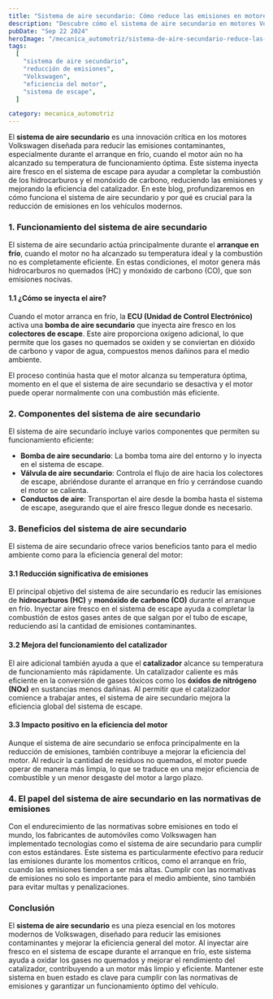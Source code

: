 ```yaml
---
title: "Sistema de aire secundario: Cómo reduce las emisiones en motores Volkswagen y mejora la eficiencia"
description: "Descubre cómo el sistema de aire secundario en motores Volkswagen trabaja para reducir las emisiones contaminantes, especialmente durante el arranque en frío, y mejora la eficiencia del motor."
pubDate: "Sep 22 2024"
heroImage: "/mecanica_automotriz/sistema-de-aire-secundario-reduce-las-emisiones-motores-volkswagen.png"
tags:
  [
    "sistema de aire secundario",
    "reducción de emisiones",
    "Volkswagen",
    "eficiencia del motor",
    "sistema de escape",
  ]

category: mecanica_automotriz
---
```


El **sistema de aire secundario** es una innovación crítica en los motores Volkswagen diseñada para reducir las emisiones contaminantes, especialmente durante el arranque en frío, cuando el motor aún no ha alcanzado su temperatura de funcionamiento óptima. Este sistema inyecta aire fresco en el sistema de escape para ayudar a completar la combustión de los hidrocarburos y el monóxido de carbono, reduciendo las emisiones y mejorando la eficiencia del catalizador. En este blog, profundizaremos en cómo funciona el sistema de aire secundario y por qué es crucial para la reducción de emisiones en los vehículos modernos.

### 1. Funcionamiento del sistema de aire secundario

El sistema de aire secundario actúa principalmente durante el **arranque en frío**, cuando el motor no ha alcanzado su temperatura ideal y la combustión no es completamente eficiente. En estas condiciones, el motor genera más hidrocarburos no quemados (HC) y monóxido de carbono (CO), que son emisiones nocivas.

#### 1.1 ¿Cómo se inyecta el aire?

Cuando el motor arranca en frío, la **ECU (Unidad de Control Electrónico)** activa una **bomba de aire secundario** que inyecta aire fresco en los **colectores de escape**. Este aire proporciona oxígeno adicional, lo que permite que los gases no quemados se oxiden y se conviertan en dióxido de carbono y vapor de agua, compuestos menos dañinos para el medio ambiente.

El proceso continúa hasta que el motor alcanza su temperatura óptima, momento en el que el sistema de aire secundario se desactiva y el motor puede operar normalmente con una combustión más eficiente.

### 2. Componentes del sistema de aire secundario

El sistema de aire secundario incluye varios componentes que permiten su funcionamiento eficiente:

- **Bomba de aire secundario**: La bomba toma aire del entorno y lo inyecta en el sistema de escape.
- **Válvula de aire secundario**: Controla el flujo de aire hacia los colectores de escape, abriéndose durante el arranque en frío y cerrándose cuando el motor se calienta.
- **Conductos de aire**: Transportan el aire desde la bomba hasta el sistema de escape, asegurando que el aire fresco llegue donde es necesario.

### 3. Beneficios del sistema de aire secundario

El sistema de aire secundario ofrece varios beneficios tanto para el medio ambiente como para la eficiencia general del motor:

#### 3.1 Reducción significativa de emisiones

El principal objetivo del sistema de aire secundario es reducir las emisiones de **hidrocarburos (HC)** y **monóxido de carbono (CO)** durante el arranque en frío. Inyectar aire fresco en el sistema de escape ayuda a completar la combustión de estos gases antes de que salgan por el tubo de escape, reduciendo así la cantidad de emisiones contaminantes.

#### 3.2 Mejora del funcionamiento del catalizador

El aire adicional también ayuda a que el **catalizador** alcance su temperatura de funcionamiento más rápidamente. Un catalizador caliente es más eficiente en la conversión de gases tóxicos como los **óxidos de nitrógeno (NOx)** en sustancias menos dañinas. Al permitir que el catalizador comience a trabajar antes, el sistema de aire secundario mejora la eficiencia global del sistema de escape.

#### 3.3 Impacto positivo en la eficiencia del motor

Aunque el sistema de aire secundario se enfoca principalmente en la reducción de emisiones, también contribuye a mejorar la eficiencia del motor. Al reducir la cantidad de residuos no quemados, el motor puede operar de manera más limpia, lo que se traduce en una mejor eficiencia de combustible y un menor desgaste del motor a largo plazo.

### 4. El papel del sistema de aire secundario en las normativas de emisiones

Con el endurecimiento de las normativas sobre emisiones en todo el mundo, los fabricantes de automóviles como Volkswagen han implementado tecnologías como el sistema de aire secundario para cumplir con estos estándares. Este sistema es particularmente efectivo para reducir las emisiones durante los momentos críticos, como el arranque en frío, cuando las emisiones tienden a ser más altas. Cumplir con las normativas de emisiones no solo es importante para el medio ambiente, sino también para evitar multas y penalizaciones.

### Conclusión

El **sistema de aire secundario** es una pieza esencial en los motores modernos de Volkswagen, diseñado para reducir las emisiones contaminantes y mejorar la eficiencia general del motor. Al inyectar aire fresco en el sistema de escape durante el arranque en frío, este sistema ayuda a oxidar los gases no quemados y mejorar el rendimiento del catalizador, contribuyendo a un motor más limpio y eficiente. Mantener este sistema en buen estado es clave para cumplir con las normativas de emisiones y garantizar un funcionamiento óptimo del vehículo.
